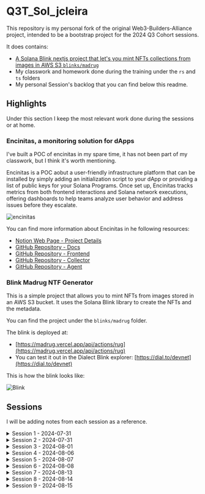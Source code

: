 # Q3T_Sol_jcleira
This repository is my personal fork of the original Web3-Builders-Alliance project, intended to be a bootstrap project for the 2024 Q3 Cohort sessions.

It does contains:
- [A Solana Blink nextjs project that let's you mint NFTs collections from images in AWS S3 `blinks/madrug`](./blinks/madrug/)
- My classwork and homework done during the training under the `rs` and `ts` folders
- My personal Session's backlog that you can find below this readme.

## Highlights
Under this section I keep the most relevant work done during the sessions or at home.

### Encinitas, a monitoring solution for dApps

I've built a POC of encinitas in my spare time, it has not been part of my classwork, but I think it's worth mentioning.

Encinitas is a POC aobut a user-friendly infrastructure platform that can be installed by simply adding an initialization script to your dApp or providing a list of public keys for your Solana Programs. Once set up, Encinitas tracks metrics from both frontend interactions and Solana network executions, offering dashboards to help teams analyze user behavior and address issues before they escalate.

![encinitas](https://i.imgur.com/oHyLozb.png)

You can find more information about Encinitas in he following resources:

- [Notion Web Page - Project Details](https://encinitas-monitoring.notion.site/encinitas-xyz-216a9e2971c74b67a3355f6eef6416ea)
- [GitHub Repository - Docs](https://github.com/jcleira/encinitas-docs)
- [GitHub Repository - Frontend](https://github.com/jcleira/encinitas-ui)
- [GitHub Repository - Collector](https://github.com/jcleira/encinitas-collector-go)
- [GitHub Repository - Agent](https://github.com/jcleira/encinitas-dapp-agent)

### Blink Madrug NTF Generator
This is a simple project that allows you to mint NFTs from images stored in an AWS S3 bucket. It uses the Solana Blink library to create the NFTs and the metadata.

You can find the project under the `blinks/madrug` folder.

The blink is deployed at:
- [https://madrug.vercel.app/api/actions/rug](https://madrug.vercel.app/api/actions/rug)
- You can test it out in the Dialect Blink explorer: [https://dial.to/devnet](https://dial.to/devnet)

This is how the blink looks like:

![Blink](https://i.imgur.com/rAjIV8V.png)

## Sessions
I will be adding notes from each session as a reference.

<details>
  <summary>Session 1 - 2024-07-31</summary>
This is the largest class ever for the afternoon session. There are harder prerequisites and half the time, making it a big group with more expectations.

Good practices:
- Ask questions in the chat, even though there is a Q&A time.
- Some questions might be addressed during office hours.
- Most Discord activity usually happens after the session itself.

Effort outside classes is necessary. Attend workshops and take advantage of every opportunity to go the extra mile.

#### Classwork
I completed the class homework during the session:

Create a mint account:
```bash
$ ts-node ./cluster1/spl_init.ts
Success! Your mint address is: GNGEwqYFimVjndDMtL8vKne2ygyEAoqHHG2w125BGzVY
✨  Done in 2.47s.
```

Create a token account:
```bash
$ ts-node ./cluster1/spl_mint.ts
Your ata is: J6QnY56smBTyGSGvvpvdBxaL3ShjLdvBbJniQ2DiyyfW
✨  Done in 2.76s.
```

Mint some tokens:
```bash
$ ts-node ./cluster1/spl_mint.ts
Your ata is: J6QnY56smBTyGSGvvpvdBxaL3ShjLdvBbJniQ2DiyyfW
Success! Your mint transaction is: 4NXbMZtR2vxm28qBZ3YtQiSScGhGhnssb1qZqRgCqAQQF6sojs2JAapLqs5dGLLPebGtxdva9rQS3rSjka4XWqhi
✨  Done in 2.47s.
```

#### Personal Homework
- [ ] Gain a full understanding of Program Derived Accounts - [link](https://solana.com/docs/core/pda#canonical-bump)
- [ ] Gain a full understanding of SPL Tokens - [link](https://spl.solana.com/token)

Next session targets:
- SPL metadata
- SPL transfer
---
</details>

<details>
  <summary>Session 2 - 2024-07-31</summary>
We had Nick Frostbutter doing a presentation (recorded from the morning session) about Blinks.

Blinks are a cool tool, with nice uses cases, they do have some limitations for security and integration reasons that might not be appealing (Ex: There is a registry you need to apply controlled by Dialect), but it's fine.

#### Homework
- [x] Create Token Metadata
</details>

<details>
  <summary>Session 3 - 2024-08-01</summary>
This session was about the Solana Program Library (SPL) and how to create NFTs.

#### Classwork
- Complete the `spl_transfer` 
```bash
➜  ts git:(master) ✗ yarn spl_transfer
yarn run v1.22.21
$ ts-node ./cluster1/spl_transfer.ts
Transaction signature: 5M7g7isjjEhUuUA5W1mzh3q5X2WAFAgHyrmECZUXebpZtwjR4ZwS2osqoYyWv9NBAbXZj7m7xQ78YDJP8MydQgUN
✨  Done in 2.81s.
```

- Complete the `sql_metadata`

```bash
➜  ts git:(master) ✗ yarn nft_metadata
yarn run v1.22.21
$ ts-node ./cluster1/nft_metadata.ts
Your image URI:  https://arweave.net/IgUpys1136O9Uf-A08Rc20_eP6_FWIAqx4TA3D2_DYI
```

- We will create rugs
[https://deanmlittle.github.io/generug/](https://deanmlittle.github.io/generug/)


- We create an initialized NFT
```bash
➜  ts git:(master) ✗ yarn nft_mint
yarn run v1.22.21
$ ts-node ./cluster1/nft_mint.ts
Succesfully Minted! Check out your TX here:
https://explorer.solana.com/tx/3taVExh9j3W3LMCWQwmQPH5dzftGZTVjSyodUSgSv8NTSin5vMjWNZob5M1oaX7oj1EcYqCcBwe4erozdnksBMG8?cluster=devnet
Mint Address:  89x1VbCpo4xBb1HXBXxqzVQf4btiNxLrW1Aw7DaZKDWY
✨  Done in 16.12s.
```

This was the final [RUG NFT address](https://explorer.solana.com/address/GfLQaygHNhsKDh6wjx6uvWXzKBatGzEAMzqgfnGPWF8K/attributes?cluster=devnet)
</details>

<details>
  <summary>Session 4 - 2024-08-06</summary>
This session was about building the first Anchor program (a Vault proposal).

I did manage to finish the vault during the class time, the code is [here](./anchor_vault/)

- I also updated the format for the folders, so I will be now keeping a format as:
  - `week1`/`session1`

</details>

<details>
  <summary>Session 5 - 2024-08-07</summary>
This session was about building a escrow smart contract.

It did required real focus during the session, but at the end I think we got a good understanding.

I've uploaded the `escrow` to [week2/session2/escrow](./escrow/)
</details>

<details>
  <summary>Session 6 - 2024-08-08</summary>
This session was about building an automated market maker (AMM) smart contract.

It did required real focus during the session, but at the end I think we got a good understanding.

I've uploaded the `amm` to [anchor_amm](./anchor_amm/)
</details>

<details>
  <summary>Session 7 - 2024-08-13</summary>
This session was about building an NFT stacker

It did required real focus during the session, but at the end I think we got a good understanding.
</details>

<details>
  <summary>Session 8 - 2024-08-14</summary>
This session was about finishing the NFT stacker

It did required real focus during the session, but at the end I think we got a good understanding.

I've uploaded the `nft_stake` to [anchor_nft_stake](./anchor_nft_stake/)
</details>

<details>
  <summary>Session 9 - 2024-08-15</summary>
Quite interesting session about pitching each other ideas.
</details>
